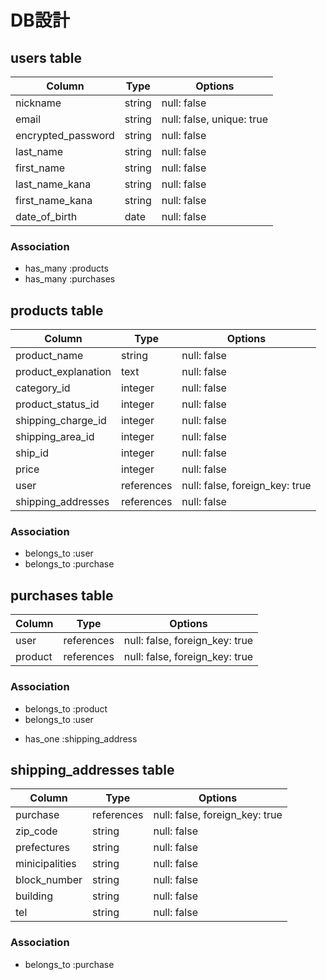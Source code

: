 # DB設計


## users table
| Column             | Type                | Options                   |
|--------------------|---------------------|---------------------------|
| nickname           | string              | null: false               |
| email              | string              | null: false, unique: true |
| encrypted_password | string              | null: false               |
| last_name          | string              | null: false               |
| first_name         | string              | null: false               |
| last_name_kana     | string              | null: false               |
| first_name_kana    | string              | null: false               |
| date_of_birth      | date                | null: false               |

### Association
 * has_many :products
 * has_many :purchases



## products table
| Column                 | Type                | Options                        |
|------------------------|---------------------|--------------------------------|
| product_name           | string              | null: false                    |
| product_explanation    | text                | null: false                    |
| category_id            | integer             | null: false                    |
| product_status_id      | integer             | null: false                    |
| shipping_charge_id     | integer             | null: false                    |
| shipping_area_id       | integer             | null: false                    |
| ship_id                | integer             | null: false                    |
| price                  | integer             | null: false                    |
| user                   | references          | null: false, foreign_key: true |
| shipping_addresses     | references          | null: false                    |


### Association
 - belongs_to :user
 - belongs_to :purchase


 ## purchases table
| Column             | Type                | Options                        |
|--------------------|---------------------|--------------------------------|
| user               | references          | null: false, foreign_key: true |
| product            | references          | null: false, foreign_key: true |

### Association
 - belongs_to :product
 - belongs_to :user
 * has_one :shipping_address


## shipping_addresses table
| Column             | Type                | Options                        |
|--------------------|---------------------|--------------------------------|
| purchase           | references          | null: false, foreign_key: true |
| zip_code           | string              | null: false                    |
| prefectures        | string              | null: false                    |
| minicipalities     | string              | null: false                    |
| block_number       | string              | null: false                    |
| building           | string              | null: false                    |
| tel                | string              | null: false                    |

### Association
 - belongs_to :purchase
